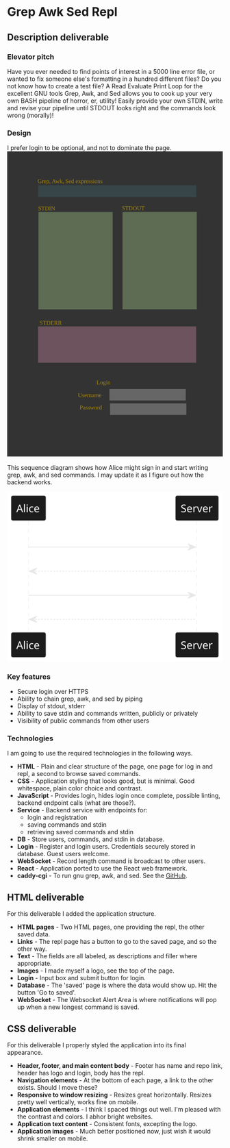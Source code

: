 # Grep Awk Sed Repl

## Description deliverable

### Elevator pitch

Have you ever needed to find points of interest in a 5000 line error file, or wanted to fix someone else's formatting in a hundred different files? Do you not know how to create a test file? A Read Evaluate Print Loop for the excellent GNU tools Grep, Awk, and Sed allows you to cook up your very own BASH pipeline of horror, er, utility! Easily provide your own STDIN, write and revise your pipeline until STDOUT looks right and the commands look wrong (morally)!

### Design
I prefer login to be optional, and not to dominate the page.
![Mock](grepawksed_mock.svg)

This sequence diagram shows how Alice might sign in and start writing grep, awk, and sed commands. I may update it as I figure out how the backend works.

![REPL sequence diagram](grepawksed_backend_sequence.svg)

### Key features

- Secure login over HTTPS
- Ability to chain grep, awk, and sed by piping
- Display of stdout, stderr
- Ability to save stdin and commands written, publicly or privately
- Visibility of public commands from other users

### Technologies

I am going to use the required technologies in the following ways.

- **HTML** - Plain and clear structure of the page, one page for log in and repl, a second to browse saved commands.
- **CSS** - Application styling that looks good, but is minimal. Good whitespace, plain color choice and contrast.
- **JavaScript** - Provides login, hides login once complete, possible linting, backend endpoint calls (what are those?).
- **Service** - Backend service with endpoints for:
  - login and registration
  - saving commands and stdin
  - retrieving saved commands and stdin
- **DB** - Store users, commands, and stdin in database.
- **Login** - Register and login users. Credentials securely stored in database. Guest users welcome.
- **WebSocket** - Record length command is broadcast to other users.
- **React** - Application ported to use the React web framework.
- **caddy-cgi** - To run gnu grep, awk, and sed. See the [GitHub](https://github.com/aksdb/caddy-cgi).

## HTML deliverable

For this deliverable I added the application structure.

- **HTML pages** - Two HTML pages, one providing the repl, the other saved data.
- **Links** - The repl page has a button to go to the saved page, and so the other way.
- **Text** - The fields are all labeled, as descriptions and filler where appropriate.
- **Images** - I made myself a logo, see the top of the page.
- **Login** - Input box and submit button for login.
- **Database** - The 'saved' page is where the data would show up. Hit the button 'Go to saved'.
- **WebSocket** - The Websocket Alert Area is where notifications will pop up when a new longest command is saved.

## CSS deliverable

For this deliverable I properly styled the application into its final appearance.

- **Header, footer, and main content body** - Footer has name and repo link, header has logo and login, body has the repl.
- **Navigation elements** - At the bottom of each page, a link to the other exists. Should I move these?
- **Responsive to window resizing** - Resizes great horizontally. Resizes pretty well vertically, works fine on mobile.
- **Application elements** - I think I spaced things out well. I'm pleased with the contrast and colors. I abhor bright websites.
- **Application text content** - Consistent fonts, excepting the logo.
- **Application images** - Much better positioned now, just wish it would shrink smaller on mobile.